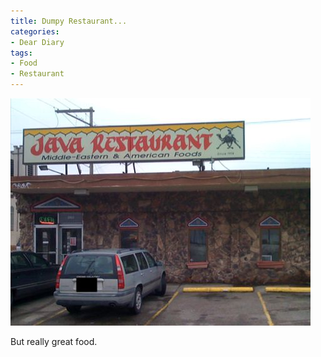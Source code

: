 ```yaml
---
title: Dumpy Restaurant...
categories:
- Dear Diary
tags:
- Food
- Restaurant
---
```


![](/assets/posts/2009/c85c4f5bdc929a30a76a5463b5ca7edb.png)
  



But really great food.
